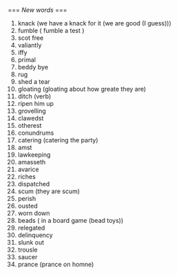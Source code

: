 === *New words* ===

1. knack (we have a knack for it (we are good (I guess)))
2. fumble ( fumble a test )
3. scot free
4. valiantly
5. iffy
6. primal
7. beddy bye
8. rug
9. shed a tear
10. gloating (gloating about how greate they are)
11. ditch (verb)
12. ripen him up
13. grovelling
14. clawedst
15. otherest
16. conundrums
17. catering (catering the party)
18. amst
19. lawkeeping
20. amasseth
21. avarice
22. riches
23. dispatched
24. scum (they are scum)
25. perish
26. ousted
27. worn down
28. beads ( in a board game (bead toys))
29. relegated
30. delinquency
31. slunk out
32. trousle
33. saucer
34. prance (prance on homne)
